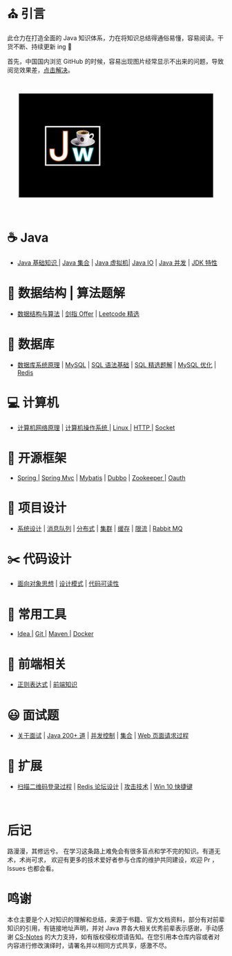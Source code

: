 # :church: 引言

此仓力在打造全面的 Java 知识体系，力在将知识总结得通俗易懂，容易阅读。干货不断、持续更新 ing  :hugs: 

首先，中国国内浏览 GitHub 的时候，容易出现图片经常显示不出来的问题，导致阅览效果差，[点击解决](https://github.com/Code-Jackwen/ZJW-Summary/blob/main/notes-md/Git/Git%20Hub%20%E5%9B%BE%E7%89%87%E6%98%BE%E7%A4%BA%E4%B8%8D%E5%87%BA%E6%9D%A5%E7%9A%84%E9%97%AE%E9%A2%98%E8%A7%A3%E5%86%B3.md)。

<br>

<div>
<p align="center">
    <a href="https://github.com/Code-Jackwen" target="_blank" rel="noopener noreferrer">
        <img src="https://github.com/Code-Jackwen/OtherPictures/blob/main/pic/5.jpg" alt="logo" width="450px" />
    </a>
</p>
</div>

<br>

# :coffee:  Java	

- [Java 基础知识 ](notesmd/Java/Java%20基础.md) | [Java 集合](notesmd/Java/Java%20容器.md) | [Java 虚拟机](notesmd/Java%20虚拟机.md)| [Java IO](notesmd/Java/Java%20IO.md) | [Java 并发](notesmd/Java/Java%20并发.md) | [JDK 特性](notesmd/Java/Jdk%20特性.md)

# 📝  数据结构 | 算法题解

- [数据结构与算法](notesmd/Algorithm/数据结构%20-%20目录.md) | [剑指 Offer](To%20offer/剑指%20Offer%20-%20目录.md) | [Leetcode 精选](notesmd/) 

# :date:  数据库 

- [数据库系统原理](notesmd/Database/数据库系统原理.md) | [ MySQL](notesmd/Database/MySQL.md) | [SQL 语法基础](notesmd/Database/SQL%20语法.md) | [SQL 精选题解](notesmd/) | [MySQL 优化](notesmd/) | [Redis](notesmd/Database/Redis.md) 

# :computer:  ​计算机

- [计算机网络原理](notesmd/Computer/计算机网络%20-%20目录.md) | [计算机操作系统 ](notesmd/Computer/计算机操作系统%20-%20目录.md)| [Linux ](notesmd/Computer/Linux.md)| [HTTP ](notesmd/Computer/HTTP.md) | [Socket ](notesmd/Computer/Socket.md) 

# :european_castle: 开源框架  

- [Spring ](notesmd/Framework)| [Spring Mvc](notesmd/Framework) | [Mybatis](notesmd/Framework) | [Dubbo](notesmd/Framework) | [Zookeeper ](notesmd/Framework) | [Oauth](notesmd/Framework)

# :straight_ruler:  项目设计   

- [系统设计](notesmd/Project/系统设计基础.md) | [消息队列](notesmd/Project/消息队列.md) | [ 分布式](notesmd/Project/分布式.md) | [集群](notesmd/Project/集群.md) | [缓存](notesmd/Project/缓存.md) | [限流](notesmd/Project/限流.md) | [Rabbit MQ](notesmd/Project/Rabbit%20MQ.md)

# :scissors:  代码设计

-  [面向对象思想](notesmd/Code/面向对象思想.md) | [设计模式](notesmd/DesignPattern设计模式%20-%20目录.md) | [代码可读性](notesmd/Code/代码可读性.md) 

# :wrench:  常用工具 

- [Idea ](notesmd/Tools/IDEA.md)| [Git ](notesmd/Tools/Git.md)| [Maven ](notesmd/Tools/Maven.md)| [Docker](notesmd/Tools/Docker.md)

# :strawberry:  ​前端相关

- [正则表达式](notesmd/Front/正则表达式.md) | [前端知识](notesmd/)

# :smiley: 面试题

- [关于面试](notesmd/Interview/关于面试.md) | [Java 200+ 道](notesmd/Interview/Java%20200+%20道.md) | [并发控制](notesmd/Interview/并发控制.md) | [集合](notesmd/Interview/集合.md) | [Web 页面请求过程](notesmd/Interview/Web%20页面请求过程.md)

# :game_die: 扩展

- [扫描二维码登录过程](notes-md/Extend/扫描二维码登录过程.md) | [Redis 论坛设计](notes-md/Extend/Redis%20论坛设计.md) | [攻击技术](notes-md/Extend/攻击技术.md) | [Win 10 快捷键](notes-md/Extend/Win%2010%20常用快捷键.md)

<br>

# 后记

路漫漫，其修远兮。 在学习这条路上难免会有很多盲点和学不完的知识。有道无术，术尚可求， 欢迎有更多的技术爱好者参与仓库的维护共同建设，欢迎 Pr ，Issues 也都会看。



# 鸣谢

本仓主要是个人对知识的理解和总结，来源于书籍、官方文档资料，部分有对前辈知识的引用，有链接地址声明，并对 Java 界各大相关优秀前辈表示感谢，手动感谢 [CS-Notes](https://github.com/CyC2018/CS-Notes) 的大力支持，如有版权侵权烦请告知。在您引用本仓库内容或者对内容进行修改演绎时，请署名并以相同方式共享，感激不尽。

